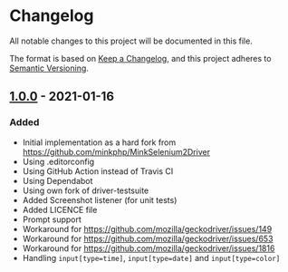 # Changelog
All notable changes to this project will be documented in this file.

The format is based on [Keep a Changelog](https://keepachangelog.com/en/1.0.0/),
and this project adheres to [Semantic Versioning](https://semver.org/spec/v2.0.0.html).

## [1.0.0] - 2021-01-16
### Added
- Initial implementation as a hard fork from https://github.com/minkphp/MinkSelenium2Driver
- Using .editorconfig
- Using GitHub Action instead of Travis CI
- Using Dependabot
- Using own fork of driver-testsuite
- Added Screenshot listener (for unit tests)
- Added LICENCE file
- Prompt support
- Workaround for https://github.com/mozilla/geckodriver/issues/149
- Workaround for https://github.com/mozilla/geckodriver/issues/653
- Workaround for https://github.com/mozilla/geckodriver/issues/1816
- Handling `input[type=time]`, `input[type=date]` and `input[type=color]`

[Unreleased]: https://github.com/oleg-andreyev/MinkPhpWebDriver/compare/v1.0.0...HEAD
[1.0.0]: https://github.com/oleg-andreyev/MinkPhpWebDriver/compare/07b0f6be5c4ec82b041b62b99bd48786a4373ad0...v1.0.0

